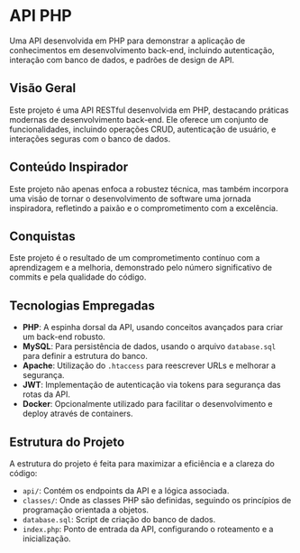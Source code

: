 # API PHP

Uma API desenvolvida em PHP para demonstrar a aplicação de conhecimentos em desenvolvimento back-end, incluindo autenticação, interação com banco de dados, e padrões de design de API.

## Visão Geral

Este projeto é uma API RESTful desenvolvida em PHP, destacando práticas modernas de desenvolvimento back-end. Ele oferece um conjunto de funcionalidades, incluindo operações CRUD, autenticação de usuário, e interações seguras com o banco de dados.

## Conteúdo Inspirador

Este projeto não apenas enfoca a robustez técnica, mas também incorpora uma visão de tornar o desenvolvimento de software uma jornada inspiradora, refletindo a paixão e o comprometimento com a excelência.

## Conquistas

Este projeto é o resultado de um comprometimento contínuo com a aprendizagem e a melhoria, demonstrado pelo número significativo de commits e pela qualidade do código.

## Tecnologias Empregadas

- **PHP**: A espinha dorsal da API, usando conceitos avançados para criar um back-end robusto.
- **MySQL**: Para persistência de dados, usando o arquivo `database.sql` para definir a estrutura do banco.
- **Apache**: Utilização do `.htaccess` para reescrever URLs e melhorar a segurança.
- **JWT**: Implementação de autenticação via tokens para segurança das rotas da API.
- **Docker**: Opcionalmente utilizado para facilitar o desenvolvimento e deploy através de containers.

## Estrutura do Projeto

A estrutura do projeto é feita para maximizar a eficiência e a clareza do código:

- `api/`: Contém os endpoints da API e a lógica associada.
- `classes/`: Onde as classes PHP são definidas, seguindo os princípios de programação orientada a objetos.
- `database.sql`: Script de criação do banco de dados.
- `index.php`: Ponto de entrada da API, configurando o roteamento e a inicialização.





